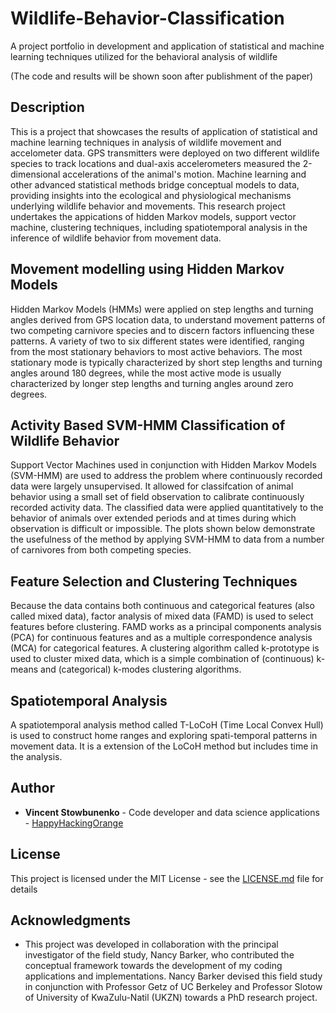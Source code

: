 # Wildlife-Behavior-Classification
A project portfolio in development and application of statistical and machine learning techniques utilized for the behavioral analysis of wildlife

(The code and results will be shown soon after publishment of the paper)

## Description

This is a project that showcases the results of application of statistical and machine learning techniques in analysis of wildlife movement and accelometer data. GPS transmitters were deployed on two different wildlife species to track locations and dual-axis accelerometers measured the 2-dimensional accelerations of the animal's motion. Machine learning and other advanced statistical methods bridge conceptual models to data, providing insights into the ecological and physiological mechanisms underlying wildlife behavior and movements. This research project undertakes the appications of hidden Markov models, support vector machine, clustering techniques, including spatiotemporal analysis in the inference of wildlife behavior from movement data.

## Movement modelling using Hidden Markov Models

Hidden Markov Models (HMMs) were applied on step lengths and turning angles derived from GPS location data, to understand movement patterns of two competing carnivore species and to discern factors influencing these patterns. A variety of two to six different states were identified, ranging from the most stationary behaviors to most active behaviors. The most stationary mode is typically characterized by short step lengths and turning angles around 180 degrees, while the most active mode is usually characterized by longer step lengths and turning angles around zero degrees.

## Activity Based SVM-HMM Classification of Wildlife Behavior

Support Vector Machines used in conjunction with Hidden Markov Models (SVM-HMM) are used to address the problem where continuously recorded data were largely unsupervised.  It allowed for classifcation of animal behavior using a small set of field observation to calibrate continuously recorded activity data. The classified data were applied quantitatively to the behavior of animals over extended periods and at times during which observation is difficult or impossible.  The plots shown below demonstrate the usefulness of the method by applying SVM-HMM to data from a number of carnivores from both competing species.

## Feature Selection and Clustering Techniques

Because the data contains both continuous and categorical features (also called mixed data), factor analysis of mixed data (FAMD) is used to select features before clustering.  FAMD works as a principal components analysis (PCA) for continuous features and as a multiple correspondence analysis (MCA) for categorical features.  A clustering algorithm called k-prototype is used to cluster mixed data, which is a simple combination of (continuous) k-means and (categorical) k-modes clustering algorithms.

## Spatiotemporal Analysis

A spatiotemporal analysis method called T-LoCoH (Time Local Convex Hull) is used to construct home ranges and exploring spati-temporal patterns in movement data.  It is a extension of the LoCoH method but includes time in the analysis.

## Author

* **Vincent Stowbunenko** - Code developer and data science applications - [HappyHackingOrange](https://github.com/HappyHackingOrange)

## License

This project is licensed under the MIT License - see the [LICENSE.md](LICENSE.md) file for details

## Acknowledgments

* This project was developed in collaboration with the principal investigator of the field study, Nancy Barker, who contributed the conceptual framework towards the development of my coding applications and implementations. Nancy Barker devised this field study in conjunction with Professor Getz of UC Berkeley and Professor Slotow of University of KwaZulu-Natil (UKZN) towards a PhD research project.
